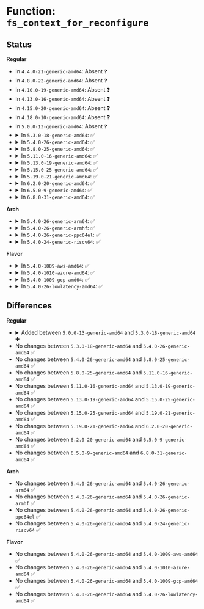# Function: <code>fs_context_for_reconfigure</code>

## Status
<b>Regular</b>
<ul>
<li>
In <code>4.4.0-21-generic-amd64</code>: Absent ❓
</li>
<li>
In <code>4.8.0-22-generic-amd64</code>: Absent ❓
</li>
<li>
In <code>4.10.0-19-generic-amd64</code>: Absent ❓
</li>
<li>
In <code>4.13.0-16-generic-amd64</code>: Absent ❓
</li>
<li>
In <code>4.15.0-20-generic-amd64</code>: Absent ❓
</li>
<li>
In <code>4.18.0-10-generic-amd64</code>: Absent ❓
</li>
<li>
In <code>5.0.0-13-generic-amd64</code>: Absent ❓
</li>
<li>
<details>
<summary>In <code>5.3.0-18-generic-amd64</code>: ✅</summary>

```c
struct fs_context * fs_context_for_reconfigure(struct dentry * dentry, unsigned int sb_flags, unsigned int sb_flags_mask)
```

```json
{
  "name": "fs_context_for_reconfigure",
  "collision_type": "Unique Global",
  "inline_type": "No",
  "funcs": [
    {
      "addr": 18446744071582035056,
      "name": "fs_context_for_reconfigure",
      "external": true,
      "loc": "fs/fs_context.c:314",
      "file": "fs/fs_context.c",
      "inline": "seen, unknown",
      "caller_inline": [],
      "caller_func": [
        "fs/super.c:mount_single",
        "fs/super.c:do_emergency_remount_callback",
        "fs/namespace.c:do_mount",
        "fs/namespace.c:ksys_umount",
        "fs/fsopen.c:__ia32_sys_fspick",
        "fs/fsopen.c:__x64_sys_fspick"
      ]
    }
  ],
  "symbols": [
    {
      "addr": 18446744071582035056,
      "name": "fs_context_for_reconfigure",
      "section": ".text",
      "bind": "STB_GLOBAL",
      "size": 40
    }
  ]
}
```
</details>
</li>
<li>
<details>
<summary>In <code>5.4.0-26-generic-amd64</code>: ✅</summary>

```c
struct fs_context * fs_context_for_reconfigure(struct dentry * dentry, unsigned int sb_flags, unsigned int sb_flags_mask)
```

```json
{
  "name": "fs_context_for_reconfigure",
  "collision_type": "Unique Global",
  "inline_type": "No",
  "funcs": [
    {
      "addr": 18446744071582112848,
      "name": "fs_context_for_reconfigure",
      "external": true,
      "loc": "fs/fs_context.c:312",
      "file": "fs/fs_context.c",
      "inline": "seen, unknown",
      "caller_inline": [],
      "caller_func": [
        "fs/super.c:mount_single",
        "fs/super.c:do_emergency_remount_callback",
        "fs/namespace.c:do_mount",
        "fs/namespace.c:ksys_umount",
        "fs/fsopen.c:__ia32_sys_fspick",
        "fs/fsopen.c:__x64_sys_fspick"
      ]
    }
  ],
  "symbols": [
    {
      "addr": 18446744071582112848,
      "name": "fs_context_for_reconfigure",
      "section": ".text",
      "bind": "STB_GLOBAL",
      "size": 40
    }
  ]
}
```
</details>
</li>
<li>
<details>
<summary>In <code>5.8.0-25-generic-amd64</code>: ✅</summary>

```c
struct fs_context * fs_context_for_reconfigure(struct dentry * dentry, unsigned int sb_flags, unsigned int sb_flags_mask)
```

```json
{
  "name": "fs_context_for_reconfigure",
  "collision_type": "Unique Global",
  "inline_type": "No",
  "funcs": [
    {
      "addr": 18446744071582349840,
      "name": "fs_context_for_reconfigure",
      "external": true,
      "loc": "fs/fs_context.c:286",
      "file": "fs/fs_context.c",
      "inline": "seen, unknown",
      "caller_inline": [],
      "caller_func": [
        "fs/super.c:mount_single",
        "fs/super.c:do_emergency_remount_callback",
        "fs/namespace.c:do_umount",
        "fs/fsopen.c:__do_sys_fspick"
      ]
    }
  ],
  "symbols": [
    {
      "addr": 18446744071582349840,
      "name": "fs_context_for_reconfigure",
      "section": ".text",
      "bind": "STB_GLOBAL",
      "size": 40
    }
  ]
}
```
</details>
</li>
<li>
<details>
<summary>In <code>5.11.0-16-generic-amd64</code>: ✅</summary>

```c
struct fs_context * fs_context_for_reconfigure(struct dentry * dentry, unsigned int sb_flags, unsigned int sb_flags_mask)
```

```json
{
  "name": "fs_context_for_reconfigure",
  "collision_type": "Unique Global",
  "inline_type": "No",
  "funcs": [
    {
      "addr": 18446744071582401792,
      "name": "fs_context_for_reconfigure",
      "external": true,
      "loc": "fs/fs_context.c:286",
      "file": "fs/fs_context.c",
      "inline": "seen, unknown",
      "caller_inline": [],
      "caller_func": [
        "fs/super.c:mount_single",
        "fs/super.c:do_emergency_remount_callback",
        "fs/namespace.c:do_umount",
        "fs/fsopen.c:__do_sys_fspick"
      ]
    }
  ],
  "symbols": [
    {
      "addr": 18446744071582401792,
      "name": "fs_context_for_reconfigure",
      "section": ".text",
      "bind": "STB_GLOBAL",
      "size": 40
    }
  ]
}
```
</details>
</li>
<li>
<details>
<summary>In <code>5.13.0-19-generic-amd64</code>: ✅</summary>

```c
struct fs_context * fs_context_for_reconfigure(struct dentry * dentry, unsigned int sb_flags, unsigned int sb_flags_mask)
```

```json
{
  "name": "fs_context_for_reconfigure",
  "collision_type": "Unique Global",
  "inline_type": "No",
  "funcs": [
    {
      "addr": 18446744071582429024,
      "name": "fs_context_for_reconfigure",
      "external": true,
      "loc": "fs/fs_context.c:286",
      "file": "fs/fs_context.c",
      "inline": "seen, unknown",
      "caller_inline": [],
      "caller_func": [
        "fs/super.c:mount_single",
        "fs/super.c:do_emergency_remount_callback",
        "fs/namespace.c:path_mount",
        "fs/namespace.c:do_umount",
        "fs/fsopen.c:__do_sys_fspick"
      ]
    }
  ],
  "symbols": [
    {
      "addr": 18446744071582429024,
      "name": "fs_context_for_reconfigure",
      "section": ".text",
      "bind": "STB_GLOBAL",
      "size": 40
    }
  ]
}
```
</details>
</li>
<li>
<details>
<summary>In <code>5.15.0-25-generic-amd64</code>: ✅</summary>

```c
struct fs_context * fs_context_for_reconfigure(struct dentry * dentry, unsigned int sb_flags, unsigned int sb_flags_mask)
```

```json
{
  "name": "fs_context_for_reconfigure",
  "collision_type": "Unique Global",
  "inline_type": "No",
  "funcs": [
    {
      "addr": 18446744071582751776,
      "name": "fs_context_for_reconfigure",
      "external": true,
      "loc": "fs/fs_context.c:309",
      "file": "fs/fs_context.c",
      "inline": "seen, unknown",
      "caller_inline": [],
      "caller_func": [
        "fs/super.c:mount_single",
        "fs/super.c:do_emergency_remount_callback",
        "fs/namespace.c:path_mount",
        "fs/namespace.c:do_umount",
        "fs/fsopen.c:__do_sys_fspick"
      ]
    }
  ],
  "symbols": [
    {
      "addr": 18446744071582751776,
      "name": "fs_context_for_reconfigure",
      "section": ".text",
      "bind": "STB_GLOBAL",
      "size": 40
    }
  ]
}
```
</details>
</li>
<li>
<details>
<summary>In <code>5.19.0-21-generic-amd64</code>: ✅</summary>

```c
struct fs_context * fs_context_for_reconfigure(struct dentry * dentry, unsigned int sb_flags, unsigned int sb_flags_mask)
```

```json
{
  "name": "fs_context_for_reconfigure",
  "collision_type": "Unique Global",
  "inline_type": "No",
  "funcs": [
    {
      "addr": 18446744071583299296,
      "name": "fs_context_for_reconfigure",
      "external": true,
      "loc": "fs/fs_context.c:309",
      "file": "fs/fs_context.c",
      "inline": "seen, unknown",
      "caller_inline": [],
      "caller_func": [
        "fs/super.c:mount_single",
        "fs/super.c:do_emergency_remount_callback",
        "fs/namespace.c:path_mount",
        "fs/namespace.c:do_umount",
        "fs/fsopen.c:__ia32_sys_fspick",
        "fs/fsopen.c:__x64_sys_fspick"
      ]
    }
  ],
  "symbols": [
    {
      "addr": 18446744071583299296,
      "name": "fs_context_for_reconfigure",
      "section": ".text",
      "bind": "STB_GLOBAL",
      "size": 55
    }
  ]
}
```
</details>
</li>
<li>
<details>
<summary>In <code>6.2.0-20-generic-amd64</code>: ✅</summary>

```c
struct fs_context * fs_context_for_reconfigure(struct dentry * dentry, unsigned int sb_flags, unsigned int sb_flags_mask)
```

```json
{
  "name": "fs_context_for_reconfigure",
  "collision_type": "Unique Global",
  "inline_type": "No",
  "funcs": [
    {
      "addr": 18446744071583884192,
      "name": "fs_context_for_reconfigure",
      "external": true,
      "loc": "fs/fs_context.c:309",
      "file": "fs/fs_context.c",
      "inline": "seen, unknown",
      "caller_inline": [],
      "caller_func": [
        "fs/super.c:mount_single",
        "fs/super.c:do_emergency_remount_callback",
        "fs/namespace.c:path_mount",
        "fs/namespace.c:do_umount",
        "fs/fsopen.c:__ia32_sys_fspick",
        "fs/fsopen.c:__x64_sys_fspick"
      ]
    }
  ],
  "symbols": [
    {
      "addr": 18446744071583884192,
      "name": "fs_context_for_reconfigure",
      "section": ".text",
      "bind": "STB_GLOBAL",
      "size": 55
    }
  ]
}
```
</details>
</li>
<li>
<details>
<summary>In <code>6.5.0-9-generic-amd64</code>: ✅</summary>

```c
struct fs_context * fs_context_for_reconfigure(struct dentry * dentry, unsigned int sb_flags, unsigned int sb_flags_mask)
```

```json
{
  "name": "fs_context_for_reconfigure",
  "collision_type": "Unique Global",
  "inline_type": "No",
  "funcs": [
    {
      "addr": 18446744071584105888,
      "name": "fs_context_for_reconfigure",
      "external": true,
      "loc": "fs/fs_context.c:309",
      "file": "fs/fs_context.c",
      "inline": "seen, unknown",
      "caller_inline": [],
      "caller_func": [
        "fs/super.c:mount_single",
        "fs/super.c:do_emergency_remount_callback",
        "fs/namespace.c:path_mount",
        "fs/namespace.c:do_umount",
        "fs/fsopen.c:__ia32_sys_fspick",
        "fs/fsopen.c:__x64_sys_fspick"
      ]
    }
  ],
  "symbols": [
    {
      "addr": 18446744071584105888,
      "name": "fs_context_for_reconfigure",
      "section": ".text",
      "bind": "STB_GLOBAL",
      "size": 55
    }
  ]
}
```
</details>
</li>
<li>
<details>
<summary>In <code>6.8.0-31-generic-amd64</code>: ✅</summary>

```c
struct fs_context * fs_context_for_reconfigure(struct dentry * dentry, unsigned int sb_flags, unsigned int sb_flags_mask)
```

```json
{
  "name": "fs_context_for_reconfigure",
  "collision_type": "Unique Global",
  "inline_type": "No",
  "funcs": [
    {
      "addr": 18446744071584322144,
      "name": "fs_context_for_reconfigure",
      "external": true,
      "loc": "fs/fs_context.c:337",
      "file": "fs/fs_context.c",
      "inline": "seen, unknown",
      "caller_inline": [],
      "caller_func": [
        "fs/super.c:mount_single",
        "fs/namespace.c:path_mount",
        "fs/namespace.c:do_umount",
        "fs/fsopen.c:__ia32_sys_fspick",
        "fs/fsopen.c:__x64_sys_fspick"
      ]
    }
  ],
  "symbols": [
    {
      "addr": 18446744071584322144,
      "name": "fs_context_for_reconfigure",
      "section": ".text",
      "bind": "STB_GLOBAL",
      "size": 55
    }
  ]
}
```
</details>
</li>
</ul>
<b>Arch</b>
<ul>
<li>
<details>
<summary>In <code>5.4.0-26-generic-arm64</code>: ✅</summary>

```c
struct fs_context * fs_context_for_reconfigure(struct dentry * dentry, unsigned int sb_flags, unsigned int sb_flags_mask)
```

```json
{
  "name": "fs_context_for_reconfigure",
  "collision_type": "Unique Global",
  "inline_type": "No",
  "funcs": [
    {
      "addr": 18446603336493653384,
      "name": "fs_context_for_reconfigure",
      "external": true,
      "loc": "fs/fs_context.c:312",
      "file": "fs/fs_context.c",
      "inline": "seen, unknown",
      "caller_inline": [],
      "caller_func": [
        "fs/super.c:mount_single",
        "fs/super.c:do_emergency_remount_callback",
        "fs/namespace.c:do_mount",
        "fs/namespace.c:ksys_umount",
        "fs/fsopen.c:__arm64_sys_fspick"
      ]
    }
  ],
  "symbols": [
    {
      "addr": 18446603336493653384,
      "name": "fs_context_for_reconfigure",
      "section": ".text",
      "bind": "STB_GLOBAL",
      "size": 80
    }
  ]
}
```
</details>
</li>
<li>
<details>
<summary>In <code>5.4.0-26-generic-armhf</code>: ✅</summary>

```c
struct fs_context * fs_context_for_reconfigure(struct dentry * dentry, unsigned int sb_flags, unsigned int sb_flags_mask)
```

```json
{
  "name": "fs_context_for_reconfigure",
  "collision_type": "Unique Global",
  "inline_type": "No",
  "funcs": [
    {
      "addr": 3227185964,
      "name": "fs_context_for_reconfigure",
      "external": true,
      "loc": "fs/fs_context.c:312",
      "file": "fs/fs_context.c",
      "inline": "seen, unknown",
      "caller_inline": [],
      "caller_func": [
        "fs/super.c:mount_single",
        "fs/super.c:do_emergency_remount_callback",
        "fs/namespace.c:do_mount",
        "fs/namespace.c:do_umount",
        "fs/fsopen.c:__se_sys_fspick"
      ]
    }
  ],
  "symbols": [
    {
      "addr": 3227185964,
      "name": "fs_context_for_reconfigure",
      "section": ".text",
      "bind": "STB_GLOBAL",
      "size": 64
    }
  ]
}
```
</details>
</li>
<li>
<details>
<summary>In <code>5.4.0-26-generic-ppc64el</code>: ✅</summary>

```c
struct fs_context * fs_context_for_reconfigure(struct dentry * dentry, unsigned int sb_flags, unsigned int sb_flags_mask)
```

```json
{
  "name": "fs_context_for_reconfigure",
  "collision_type": "Unique Global",
  "inline_type": "No",
  "funcs": [
    {
      "addr": 13835058055287248032,
      "name": "fs_context_for_reconfigure",
      "external": true,
      "loc": "fs/fs_context.c:312",
      "file": "fs/fs_context.c",
      "inline": "seen, unknown",
      "caller_inline": [],
      "caller_func": [
        "fs/super.c:mount_single",
        "fs/super.c:do_emergency_remount_callback",
        "fs/namespace.c:do_mount",
        "fs/namespace.c:ksys_umount",
        "fs/fsopen.c:__se_sys_fspick"
      ]
    }
  ],
  "symbols": [
    {
      "addr": 13835058055287248032,
      "name": "fs_context_for_reconfigure",
      "section": ".text",
      "bind": "STB_GLOBAL",
      "size": 44
    }
  ]
}
```
</details>
</li>
<li>
<details>
<summary>In <code>5.4.0-24-generic-riscv64</code>: ✅</summary>

```c
struct fs_context * fs_context_for_reconfigure(struct dentry * dentry, unsigned int sb_flags, unsigned int sb_flags_mask)
```

```json
{
  "name": "fs_context_for_reconfigure",
  "collision_type": "Unique Global",
  "inline_type": "No",
  "funcs": [
    {
      "addr": 18446743936273282594,
      "name": "fs_context_for_reconfigure",
      "external": true,
      "loc": "fs/fs_context.c:312",
      "file": "fs/fs_context.c",
      "inline": "seen, unknown",
      "caller_inline": [],
      "caller_func": [
        "fs/super.c:mount_single",
        "fs/super.c:do_emergency_remount_callback",
        "fs/namespace.c:do_mount",
        "fs/namespace.c:ksys_umount",
        "fs/fsopen.c:__se_sys_fspick"
      ]
    }
  ],
  "symbols": [
    {
      "addr": 18446743936273282594,
      "name": "fs_context_for_reconfigure",
      "section": ".text",
      "bind": "STB_GLOBAL",
      "size": 64
    }
  ]
}
```
</details>
</li>
</ul>
<b>Flavor</b>
<ul>
<li>
<details>
<summary>In <code>5.4.0-1009-aws-amd64</code>: ✅</summary>

```c
struct fs_context * fs_context_for_reconfigure(struct dentry * dentry, unsigned int sb_flags, unsigned int sb_flags_mask)
```

```json
{
  "name": "fs_context_for_reconfigure",
  "collision_type": "Unique Global",
  "inline_type": "No",
  "funcs": [
    {
      "addr": 18446744071582081584,
      "name": "fs_context_for_reconfigure",
      "external": true,
      "loc": "fs/fs_context.c:312",
      "file": "fs/fs_context.c",
      "inline": "seen, unknown",
      "caller_inline": [],
      "caller_func": [
        "fs/super.c:mount_single",
        "fs/super.c:do_emergency_remount_callback",
        "fs/namespace.c:do_mount",
        "fs/namespace.c:ksys_umount",
        "fs/fsopen.c:__ia32_sys_fspick",
        "fs/fsopen.c:__x64_sys_fspick"
      ]
    }
  ],
  "symbols": [
    {
      "addr": 18446744071582081584,
      "name": "fs_context_for_reconfigure",
      "section": ".text",
      "bind": "STB_GLOBAL",
      "size": 40
    }
  ]
}
```
</details>
</li>
<li>
<details>
<summary>In <code>5.4.0-1010-azure-amd64</code>: ✅</summary>

```c
struct fs_context * fs_context_for_reconfigure(struct dentry * dentry, unsigned int sb_flags, unsigned int sb_flags_mask)
```

```json
{
  "name": "fs_context_for_reconfigure",
  "collision_type": "Unique Global",
  "inline_type": "No",
  "funcs": [
    {
      "addr": 18446744071582019104,
      "name": "fs_context_for_reconfigure",
      "external": true,
      "loc": "fs/fs_context.c:312",
      "file": "fs/fs_context.c",
      "inline": "seen, unknown",
      "caller_inline": [],
      "caller_func": [
        "fs/super.c:mount_single",
        "fs/super.c:do_emergency_remount_callback",
        "fs/namespace.c:do_mount",
        "fs/namespace.c:ksys_umount",
        "fs/fsopen.c:__ia32_sys_fspick",
        "fs/fsopen.c:__x64_sys_fspick"
      ]
    }
  ],
  "symbols": [
    {
      "addr": 18446744071582019104,
      "name": "fs_context_for_reconfigure",
      "section": ".text",
      "bind": "STB_GLOBAL",
      "size": 40
    }
  ]
}
```
</details>
</li>
<li>
<details>
<summary>In <code>5.4.0-1009-gcp-amd64</code>: ✅</summary>

```c
struct fs_context * fs_context_for_reconfigure(struct dentry * dentry, unsigned int sb_flags, unsigned int sb_flags_mask)
```

```json
{
  "name": "fs_context_for_reconfigure",
  "collision_type": "Unique Global",
  "inline_type": "No",
  "funcs": [
    {
      "addr": 18446744071582072864,
      "name": "fs_context_for_reconfigure",
      "external": true,
      "loc": "fs/fs_context.c:312",
      "file": "fs/fs_context.c",
      "inline": "seen, unknown",
      "caller_inline": [],
      "caller_func": [
        "fs/super.c:mount_single",
        "fs/super.c:do_emergency_remount_callback",
        "fs/namespace.c:do_mount",
        "fs/namespace.c:ksys_umount",
        "fs/fsopen.c:__ia32_sys_fspick",
        "fs/fsopen.c:__x64_sys_fspick"
      ]
    }
  ],
  "symbols": [
    {
      "addr": 18446744071582072864,
      "name": "fs_context_for_reconfigure",
      "section": ".text",
      "bind": "STB_GLOBAL",
      "size": 40
    }
  ]
}
```
</details>
</li>
<li>
<details>
<summary>In <code>5.4.0-26-lowlatency-amd64</code>: ✅</summary>

```c
struct fs_context * fs_context_for_reconfigure(struct dentry * dentry, unsigned int sb_flags, unsigned int sb_flags_mask)
```

```json
{
  "name": "fs_context_for_reconfigure",
  "collision_type": "Unique Global",
  "inline_type": "No",
  "funcs": [
    {
      "addr": 18446744071582144624,
      "name": "fs_context_for_reconfigure",
      "external": true,
      "loc": "fs/fs_context.c:312",
      "file": "fs/fs_context.c",
      "inline": "seen, unknown",
      "caller_inline": [],
      "caller_func": [
        "fs/super.c:mount_single",
        "fs/super.c:do_emergency_remount_callback",
        "fs/namespace.c:do_mount",
        "fs/namespace.c:ksys_umount",
        "fs/fsopen.c:__ia32_sys_fspick",
        "fs/fsopen.c:__x64_sys_fspick"
      ]
    }
  ],
  "symbols": [
    {
      "addr": 18446744071582144624,
      "name": "fs_context_for_reconfigure",
      "section": ".text",
      "bind": "STB_GLOBAL",
      "size": 40
    }
  ]
}
```
</details>
</li>
</ul>

## Differences
<b>Regular</b>
<ul>
<li>
<details>
<summary>Added between <code>5.0.0-13-generic-amd64</code> and <code>5.3.0-18-generic-amd64</code> ➕</summary>

```c
struct fs_context * fs_context_for_reconfigure(struct dentry * dentry, unsigned int sb_flags, unsigned int sb_flags_mask)
```
</details>
</li>
<li>
No changes between <code>5.3.0-18-generic-amd64</code> and <code>5.4.0-26-generic-amd64</code> ✅
</li>
<li>
No changes between <code>5.4.0-26-generic-amd64</code> and <code>5.8.0-25-generic-amd64</code> ✅
</li>
<li>
No changes between <code>5.8.0-25-generic-amd64</code> and <code>5.11.0-16-generic-amd64</code> ✅
</li>
<li>
No changes between <code>5.11.0-16-generic-amd64</code> and <code>5.13.0-19-generic-amd64</code> ✅
</li>
<li>
No changes between <code>5.13.0-19-generic-amd64</code> and <code>5.15.0-25-generic-amd64</code> ✅
</li>
<li>
No changes between <code>5.15.0-25-generic-amd64</code> and <code>5.19.0-21-generic-amd64</code> ✅
</li>
<li>
No changes between <code>5.19.0-21-generic-amd64</code> and <code>6.2.0-20-generic-amd64</code> ✅
</li>
<li>
No changes between <code>6.2.0-20-generic-amd64</code> and <code>6.5.0-9-generic-amd64</code> ✅
</li>
<li>
No changes between <code>6.5.0-9-generic-amd64</code> and <code>6.8.0-31-generic-amd64</code> ✅
</li>
</ul>
<b>Arch</b>
<ul>
<li>
No changes between <code>5.4.0-26-generic-amd64</code> and <code>5.4.0-26-generic-arm64</code> ✅
</li>
<li>
No changes between <code>5.4.0-26-generic-amd64</code> and <code>5.4.0-26-generic-armhf</code> ✅
</li>
<li>
No changes between <code>5.4.0-26-generic-amd64</code> and <code>5.4.0-26-generic-ppc64el</code> ✅
</li>
<li>
No changes between <code>5.4.0-26-generic-amd64</code> and <code>5.4.0-24-generic-riscv64</code> ✅
</li>
</ul>
<b>Flavor</b>
<ul>
<li>
No changes between <code>5.4.0-26-generic-amd64</code> and <code>5.4.0-1009-aws-amd64</code> ✅
</li>
<li>
No changes between <code>5.4.0-26-generic-amd64</code> and <code>5.4.0-1010-azure-amd64</code> ✅
</li>
<li>
No changes between <code>5.4.0-26-generic-amd64</code> and <code>5.4.0-1009-gcp-amd64</code> ✅
</li>
<li>
No changes between <code>5.4.0-26-generic-amd64</code> and <code>5.4.0-26-lowlatency-amd64</code> ✅
</li>
</ul>
